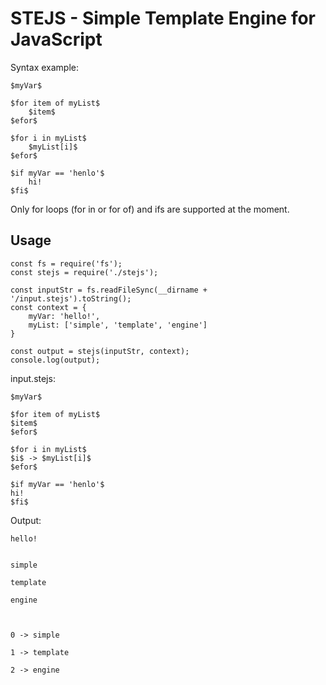 # STEJS - Simple Template Engine for JavaScript


Syntax example:
```
$myVar$

$for item of myList$
    $item$
$efor$

$for i in myList$
    $myList[i]$
$efor$

$if myVar == 'henlo'$
    hi!
$fi$
```

Only for loops (for in or for of) and ifs are supported at the moment.

## Usage

```
const fs = require('fs');
const stejs = require('./stejs');

const inputStr = fs.readFileSync(__dirname + '/input.stejs').toString();
const context = {
    myVar: 'hello!',
    myList: ['simple', 'template', 'engine']
}

const output = stejs(inputStr, context);
console.log(output);
```

input.stejs:
```
$myVar$

$for item of myList$
$item$
$efor$

$for i in myList$
$i$ -> $myList[i]$
$efor$

$if myVar == 'henlo'$
hi!
$fi$
```


Output:
```
hello!


simple

template

engine



0 -> simple

1 -> template

2 -> engine




```